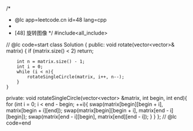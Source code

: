 /*
 * @lc app=leetcode.cn id=48 lang=cpp
 *
 * [48] 旋转图像
 */
#include<all_include>


// @lc code=start
class Solution {
public:
    void rotate(vector<vector<int>>& matrix) {
        if (matrix.size() < 2) return;

        int n = matrix.size() - 1;
        int i = 0;
        while (i < n){
            rotateSingleCircle(matrix, i++, n--);
        }
    }
private:
    void rotateSingleCircle(vector<vector<int>> &matrix, int begin, int end){
        for (int i = 0; i < end - begin; ++i){
            swap(matrix[begin][begin + i], matrix[begin + i][end]);
            swap(matrix[begin][begin + i], matrix[end - i][begin]);
            swap(matrix[end - i][begin], matrix[end][end - i]);
        }
    }
};
// @lc code=end

